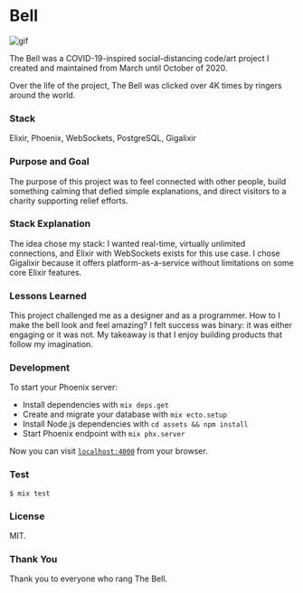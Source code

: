 # Bell

![gif](https://i.imgur.com/C7PX353.gif)

The Bell was a COVID-19-inspired social-distancing code/art project I created
and maintained from March until October of 2020.

Over the life of the project, The Bell was clicked over 4K times by ringers
around the world.

### Stack

Elixir, Phoenix, WebSockets, PostgreSQL, Gigalixir

### Purpose and Goal

The purpose of this project was to feel connected with other
people, build something calming that defied simple explanations, and direct
visitors to a charity supporting relief efforts.

### Stack Explanation

The idea chose my stack: I wanted real-time, virtually unlimited connections,
and Elixir with WebSockets exists for this use case. I chose Gigalixir because
it offers platform-as-a-service without limitations on some core Elixir
features.

### Lessons Learned

This project challenged me as a designer and as a programmer.  How to I make
the bell look and feel amazing? I felt success was binary: it was either
engaging or it was not. My takeaway is that I enjoy building products that
follow my imagination.

### Development

To start your Phoenix server:

  * Install dependencies with `mix deps.get`
  * Create and migrate your database with `mix ecto.setup`
  * Install Node.js dependencies with `cd assets && npm install`
  * Start Phoenix endpoint with `mix phx.server`

Now you can visit [`localhost:4000`](http://localhost:4000) from your browser.

### Test

```
$ mix test
```

### License

MIT.

### Thank You

Thank you to everyone who rang The Bell.

